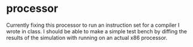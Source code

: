 # processor

Currently fixing this processor to run an instruction set for a compiler I wrote in class. I should be able to make a simple test bench by diffing the results of the simulation with running on an actual x86 processor.
